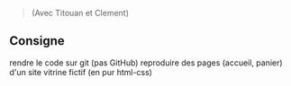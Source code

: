 >(Avec Titouan et Clement)

## Consigne
rendre le code sur git (pas GitHub)
reproduire des pages (accueil, panier) d'un site vitrine fictif (en pur html-css)